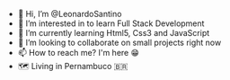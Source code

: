 - 👋 Hi, I’m @LeonardoSantino
- 👀 I’m interested in to learn Full Stack Development
- 🌱 I’m currently learning Html5, Css3 and JavaScript
- 💞️ I’m looking to collaborate on small projects right now
- 📫 How to reach me? I'm here 😁
- 🗺️ Living in Pernambuco 🇧🇷 

<!---
LeonardoSantino/LeonardoSantino is a ✨ special ✨ repository because its `README.md` (this file) appears on your GitHub profile.
You can click the Preview link to take a look at your changes.
--->
